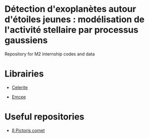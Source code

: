 # Détection d'exoplanètes autour d'étoiles jeunes : modélisation de l'activité stellaire par processus gaussiens
Repository for M2 internship codes and data

# Librairies

* [Celerite](https://celerite.readthedocs.io/en/stable/tutorials/first/)

* [Emcee](https://emcee.readthedocs.io/en/stable/tutorials/quickstart/)

# Useful repositories

* [β Pictoris comet](https://github.com/marcduquesnoyobspm/betaPic_comet.git)
